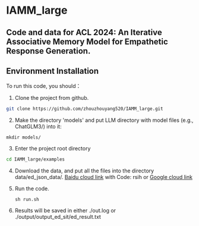 # IAMM_large

## Code and data for ACL 2024: An Iterative Associative Memory Model for Empathetic Response Generation.


## Environment Installation
To run this code, you should：

1. Clone the project from github.
```sh
git clone https://github.com/zhouzhouyang520/IAMM_large.git
```

2. Make the directory 'models' and put LLM directory with model files (e.g., ChatGLM3/) into it:
```
mkdir models/
```

3. Enter the project root directory
```sh
cd IAMM_large/examples
```

4. Download the data, and put all the files into the directory data/ed_json_data/. [Baidu cloud link](https://pan.baidu.com/s/1IWqai_qW1_4ROTkQlKHwVA?pwd=rsih) with Code: rsih or [Google cloud link](https://drive.google.com/file/d/1mqc5kfpOEqYgFQIUqmjxZa0yidNPkhSA/view?usp=drive_link)

5. Run the code.
   ```
   sh run.sh
   ```

6. Results will be saved in either ./out.log or ./output/output_ed_sit/ed_result.txt
